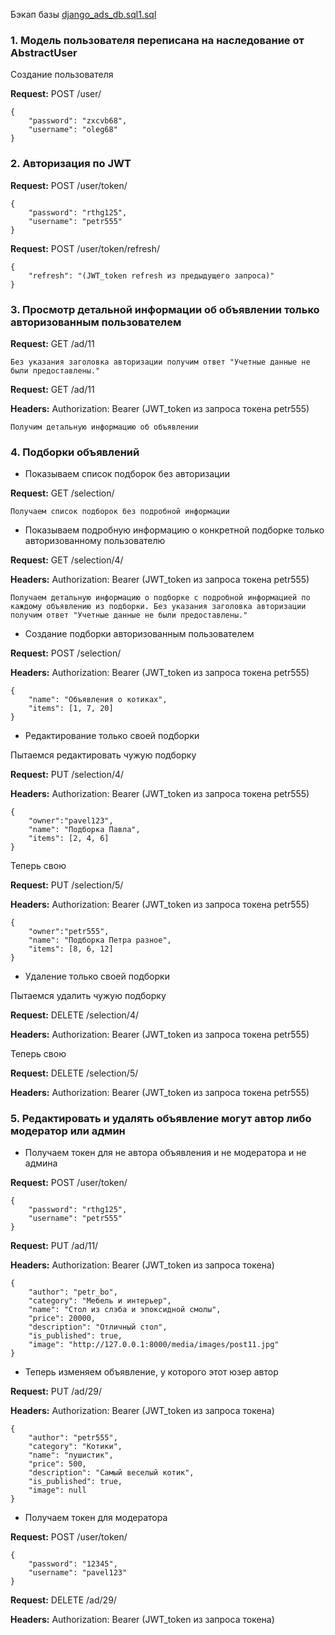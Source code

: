 Бэкап базы [django_ads_db.sql1.sql](django_ads_db.sql1.sql)

### 1. Модель пользователя переписана на наследование от AbstraсtUser
Создание пользователя

**Request:**  POST /user/
```
{
    "password": "zxcvb68",
    "username": "oleg68"
}
```

### 2. Авторизация по JWT

**Request:**  POST /user/token/
```
{
    "password": "rthg125",
    "username": "petr555"
}
```
**Request:**  POST /user/token/refresh/
```
{
    "refresh": "(JWT_token refresh из предыдущего запроса)"
}
```

### 3. Просмотр детальной информации об объявлении только авторизованным пользователем

**Request:**  GET /ad/11

`Без указания заголовка авторизации получим ответ "Учетные данные не были предоставлены."`

**Request:**  GET /ad/11

**Headers:** Authorization: Bearer (JWT_token из запроса токена petr555)

`Получим детальную информацию об объявлении`

### 4. Подборки объявлений

- Показываем список подборок без авторизации

**Request:**  GET /selection/

`Получаем список подборок без подробной информации`

- Показываем подробную информацию о конкретной подборке только авторизованному пользователю

**Request:**  GET /selection/4/

**Headers:** Authorization: Bearer (JWT_token из запроса токена petr555)

`Получаем детальную информацию о подборке с подробной информацией по каждому объявлению из подборки.
Без указания заголовка авторизации получим ответ "Учетные данные не были предоставлены."`

- Создание подборки авторизованным пользователем

**Request:** POST /selection/

**Headers:** Authorization: Bearer (JWT_token из запроса токена petr555)
```
{
    "name": "Объявления о котиках",
    "items": [1, 7, 20]
}
```
- Редактирование только своей подборки

Пытаемся редактировать чужую подборку

**Request:**  PUT /selection/4/

**Headers:** Authorization: Bearer (JWT_token из запроса токена petr555)
```
{
    "owner":"pavel123",
    "name": "Подборка Павла",
    "items": [2, 4, 6]
}
```
Теперь свою

**Request:**  PUT /selection/5/

**Headers:** Authorization: Bearer (JWT_token из запроса токена petr555)
```
{
    "owner":"petr555",
    "name": "Подборка Петра разное",
    "items": [8, 6, 12]
}
```

- Удаление только своей подборки

Пытаемся удалить чужую подборку

**Request:**  DELETE /selection/4/

**Headers:** Authorization: Bearer (JWT_token из запроса токена petr555)

Теперь свою

**Request:**  DELETE /selection/5/

**Headers:** Authorization: Bearer (JWT_token из запроса токена petr555)

### 5. Редактировать и удалять объявление могут автор либо модератор или админ
- Получаем токен для не автора объявления и не модератора и не админа

**Request:**  POST /user/token/
```
{
    "password": "rthg125",
    "username": "petr555"
}
```
**Request:**  PUT /ad/11/

**Headers:** Authorization: Bearer (JWT_token из запроса токена)
```
{   
    "author": "petr_bo",
    "category": "Мебель и интерьер",
    "name": "Стол из слэба и эпоксидной смолы",
    "price": 20000,
    "description": "Отличный стол",
    "is_published": true,
    "image": "http://127.0.0.1:8000/media/images/post11.jpg"
}
```
- Теперь изменяем объявление, у которого этот юзер автор

**Request:**  PUT /ad/29/

**Headers:** Authorization: Bearer (JWT_token из запроса токена)
```
{
    "author": "petr555",
    "category": "Котики",
    "name": "пушистик",
    "price": 500,
    "description": "Самый веселый котик",
    "is_published": true,
    "image": null
}
```
- Получаем токен для модератора

**Request:**  POST /user/token/
```
{
    "password": "12345",
    "username": "pavel123"
}
```
**Request:**  DELETE /ad/29/

**Headers:** Authorization: Bearer (JWT_token из запроса токена)